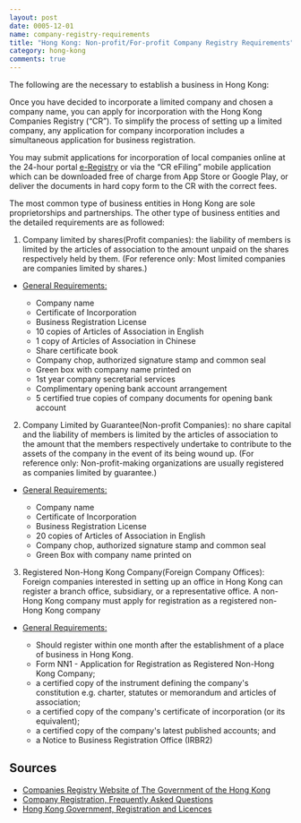 ```yaml
---
layout: post
date: 0005-12-01
name: company-registry-requirements
title: "Hong Kong: Non-profit/For-profit Company Registry Requirements"
category: hong-kong
comments: true
---
```


The following are the necessary to establish a business in Hong Kong: 

Once you have decided to incorporate a limited company and chosen a company name, you can apply for incorporation with the Hong Kong Companies Registry (“CR”). To simplify the process of setting up a limited company, any application for company incorporation includes a simultaneous application for business registration.

You may submit applications for incorporation of local companies online at the 24-hour portal [e-Registry](https://www.eregistry.gov.hk/icris-ext/apps/por01a/index) or via the “CR eFiling” mobile application which can be downloaded free of charge from App Store or Google Play, or deliver the documents in hard copy form to the CR with the correct fees.

The most common type of business entities in Hong Kong are sole proprietorships and partnerships. The other type of business entities and the detailed requirements are as followed:

1. Company limited by shares(Profit companies): the liability of members is limited by the articles of association to the amount unpaid on the shares respectively held by them. (For reference only: Most limited companies are companies limited by shares.)
		
  - [General Requirements:](http://www.bridges.hk/en/professional_services_2_2.php)

    - Company name
    - Certificate of Incorporation
    - Business Registration License
    - 10 copies of Articles of Association in English
    - 1 copy of Articles of Association in Chinese
    - Share certificate book
    - Company chop, authorized signature stamp and common seal
    - Green box with company name printed on
    - 1st year company secretarial services 
    - Complimentary opening bank account arrangement
    - 5 certified true copies of company documents for opening bank account
	

2. Company Limited by Guarantee(Non-profit Companies): no share capital and the liability of members is limited by the articles of association to the amount that the members respectively undertake to contribute to the assets of the company in the event of its being wound up. (For reference only: Non-profit-making organizations are usually registered as companies limited by guarantee.)

  - [General Requirements:](http://www.bridges.hk/en/professional_services_2_6.php)

    - Company name 
    - Certificate of Incorporation
    - Business Registration License
    - 20 copies of Articles of Association in English
    - Company chop, authorized signature stamp and common seal
    - Green Box with company name printed on
				
		
3. Registered Non-Hong Kong Company(Foreign Company Offices): Foreign companies interested in setting up an office in Hong Kong can register a branch office, subsidiary, or a representative office. A non-Hong Kong company must apply for registration as a registered non-Hong Kong company
		

  - [General Requirements:](https://www.cr.gov.hk/en/public/services.htm)

    - Should register within one month after the establishment of a place of business in Hong Kong.
    - Form NN1 - Application for Registration as Registered Non-Hong Kong Company;
    - a certified copy of the instrument defining the company's constitution e.g. charter, statutes or memorandum and articles of association;
    - a certified copy of the company's certificate of incorporation (or its equivalent);
    - a certified copy of the company's latest published accounts; and
    - a Notice to Business Registration Office (IRBR2)



Sources
------ 
		
- [Companies Registry Website of The Government of the Hong Kong](https://www.cr.gov.hk/en/faq/index.htm)
- [Company Registration, Frequently Asked Questions](https://www.cr.gov.hk/en/faq/index.htm)
- [Hong Kong Government, Registration and Licences](https://www.gov.hk/en/business/registration/businesscompany/index.htm)
 

